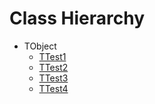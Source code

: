 # Class Hierarchy

   - TObject
      - [TTest1](ok_auto_abstract.TTest1.md)
      - [TTest2](ok_auto_abstract.TTest2.md)
      - [TTest3](ok_auto_abstract.TTest3.md)
      - [TTest4](ok_auto_abstract.TTest4.md)

